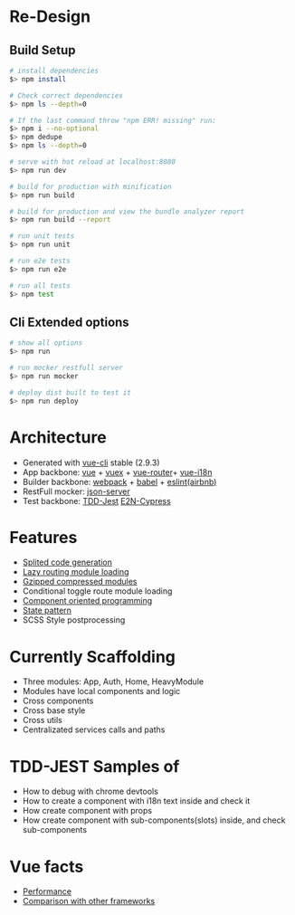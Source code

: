 # Re-Design

## Build Setup

``` bash
# install dependencies
$> npm install

# Check correct dependencies
$> npm ls --depth=0

# If the last command throw "npm ERR! missing" run:
$> npm i --no-optional
$> npm dedupe
$> npm ls --depth=0

# serve with hot reload at localhost:8080
$> npm run dev

# build for production with minification
$> npm run build

# build for production and view the bundle analyzer report
$> npm run build --report

# run unit tests
$> npm run unit

# run e2e tests
$> npm run e2e

# run all tests
$> npm test
```

## Cli Extended options

``` bash
# show all options
$> npm run

# run mocker restfull server
$> npm run mocker

# deploy dist built to test it
$> npm run deploy
```

# Architecture
- Generated with [vue-cli](https://github.com/vuejs/vue-cli) stable (2.9.3)
- App backbone: [vue](https://vuejs.org/) + [vuex](https://github.com/vuejs/vuex) + [vue-router](https://router.vuejs.org/en/)+ [vue-i18n](https://github.com/kazupon/vue-i18n)
- Builder backbone: [webpack](https://webpack.js.org/) + [babel](https://babeljs.io/) + [eslint(airbnb)](https://github.com/airbnb/javascript)
- RestFull mocker: [json-server](https://github.com/typicode/json-server)
- Test backbone: [TDD-Jest](https://facebook.github.io/jest/) [E2N-Cypress](https://www.cypress.io/)

# Features
- [Splited code generation](https://webpack.js.org/guides/code-splitting/)
- [Lazy routing module loading](https://router.vuejs.org/en/advanced/lazy-loading.html)
- [Gzipped compressed modules](https://github.com/webpack-contrib/compression-webpack-plugin)
- Conditional toggle route module loading
- [Component oriented programming](https://medium.com/@dan.shapiro1210/understanding-component-based-architecture-3ff48ec0c238)
- [State pattern](https://medium.com/@patrickackerman/the-state-pattern-with-vanilla-javascript-e40ff83e85d0)
- SCSS Style postprocessing

# Currently Scaffolding
- Three modules: App, Auth, Home, HeavyModule
- Modules have local components and logic
- Cross components
- Cross base style
- Cross utils
- Centralizated services calls and paths

# TDD-JEST Samples of
- How to debug with chrome devtools
- How to create a component with i18n text inside and check it
- How create component with props
- How create component with sub-components(slots) inside, and check sub-components

# Vue facts
- [Performance](http://www.stefankrause.net/js-frameworks-benchmark7/table.html)
- [Comparison with other frameworks](https://vuejs.org/v2/guide/comparison.html)
